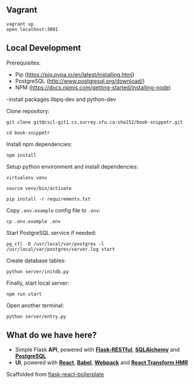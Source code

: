 ## Vagrant

```
vagrant up
open localhost:3001
```

## Local Development


Prerequisites:

- Pip (https://pip.pypa.io/en/latest/installing.html)
- PostgreSQL (http://www.postgresql.org/download/)
- NPM (https://docs.npmjs.com/getting-started/installing-node)

-install packages libpq-dev and python-dev

Clone repository:

```
git clone git@csil-git1.cs.surrey.sfu.ca:sha152/book-snippetr.git

cd book-snippetr
```

Install npm dependencies:

```
npm install
```

Setup python environment and install dependencies:

```
virtualenv venv

source venv/bin/activate

pip install -r requirements.txt
```

Copy `.env.example` config file to `.env`:

```
cp .env.example .env
```

Start PostgreSQL service if needed:

```
pg_ctl -D /usr/local/var/postgres -l /usr/local/var/postgres/server.log start
```

Create database tables:

```
python server/initdb.py
```

Finally, start local server:

```
npm run start

```

Open another terminal:

```
python server/entry.py

```

## What do we have here?

- Simple Flask **API**, powered with [**Flask-RESTful**](https://flask-restful.readthedocs.org/en/0.3.3/), [**SQLAlchemy**](http://www.sqlalchemy.org/) and [**PostgreSQL**](http://www.postgresql.org/)
- **UI**, powered with [**React**](http://facebook.github.io/react/), [**Babel**](https://babeljs.io/), [**Webpack**](http://webpack.github.io/) and [**React Transform HMR**](https://github.com/gaearon/react-transform-hmr)

Scaffolded from [flask-react-boilerplate](https://github.com/alexkuz/flask-react-boilerplate)
